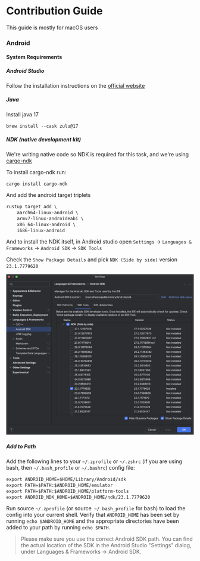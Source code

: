 # Contribution Guide

This guide is mostly for macOS users

### Android

#### System Requirements

##### Android Studio

Follow the installation instructions on the [official website](https://developer.android.com/studio)

##### Java

Install java 17

```shell
brew install --cask zulu@17
```

##### NDK (native development kit)

We're writing native code so NDK is required for this task, and we're using
[cargo-ndk](https://github.com/bbqsrc/cargo-ndk)

To install cargo-ndk run:

```shell
cargo install cargo-ndk
```

And add the android target triplets

```shell
rustup target add \
    aarch64-linux-android \
    armv7-linux-androideabi \
    x86_64-linux-android \
    i686-linux-android
```

And to install the NDK itself, in Android studio open `Settings` → `Languages & Frameworks` →
`Android SDK` → `SDK Tools`

Check the `Show Package Details` and pick `NDK (Side by side)` version `23.1.7779620`

![android studio ndk](./android_studio_ndk.png)

##### Add to Path

Add the following lines to your `~/.zprofile` or `~/.zshrc` (if you are using bash, then `~/.bash_profile`
or `~/.bashrc`) config file:

```shell
export ANDROID_HOME=$HOME/Library/Android/sdk
export PATH=$PATH:$ANDROID_HOME/emulator
export PATH=$PATH:$ANDROID_HOME/platform-tools
export ANDROID_NDK_HOME=$ANDROID_HOME/ndk/23.1.7779620
```

Run source `~/.zprofile` (or source` ~/.bash_profile` for bash) to load the config into your current shell.
Verify that `ANDROID_HOME` has been set by running `echo $ANDROID_HOME` and the appropriate directories have
been added to your path by running `echo $PATH`.

> Please make sure you use the correct Android SDK path. You can find the actual location of the SDK in the
> Android Studio "Settings" dialog, under Languages & Frameworks → Android SDK.
